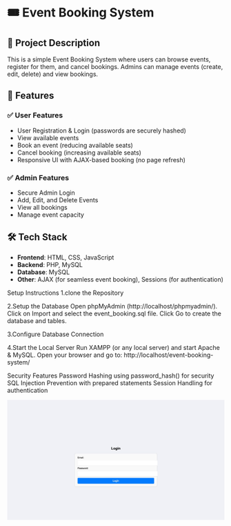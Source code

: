 # 🎟️ Event Booking System

## 📌 Project Description
This is a simple Event Booking System where users can browse events, register for them, and cancel bookings. Admins can manage events (create, edit, delete) and view bookings.

## 🚀 Features

### ✅ User Features
- User Registration & Login (passwords are securely hashed)
- View available events
- Book an event (reducing available seats)
- Cancel booking (increasing available seats)
- Responsive UI with AJAX-based booking (no page refresh)

### ✅ Admin Features
- Secure Admin Login
- Add, Edit, and Delete Events
- View all bookings
- Manage event capacity

## 🛠 Tech Stack
- **Frontend**: HTML, CSS, JavaScript
- **Backend**: PHP, MySQL
- **Database**: MySQL
- **Other**: AJAX (for seamless event booking), Sessions (for authentication)

Setup Instructions
1.clone the Repository

2.Setup the Database Open phpMyAdmin (http://localhost/phpmyadmin/). Click on Import and select the event_booking.sql file. Click Go to create the database and tables.

3.Configure Database Connection

4.Start the Local Server Run XAMPP (or any local server) and start Apache & MySQL. Open your browser and go to: http://localhost/event-booking-system/

Security Features
Password Hashing using password_hash() for security SQL Injection Prevention with prepared statements Session Handling for authentication



![image alt](https://github.com/Rishithanaidu28/Event_Browser/blob/f614e1f7c2258b62fc53deb1bb010545220167cb/Event_booking_loginPage.jpeg)
